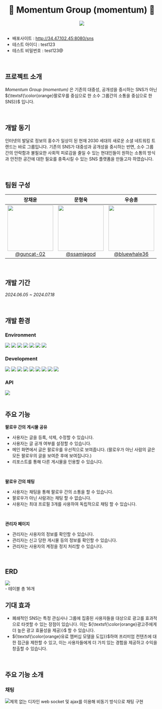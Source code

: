 <div align="center">

# 💌 Momentum Group (momentum) 💌

</div>
<div align="center">
<img src="https://github.com/user-attachments/assets/ccd17ccd-9384-4eb0-be8a-40bbf85ff093">
</div>
<br>

- 배포사이트 : http://34.47.102.45:8080/sns
- 테스트 아이디 : test123
- 테스트 비밀번호 : test123@

<br>

## 프로젝트 소개
*Momentum Group (momentum)* 은 기존의 대중성, 공개성을 중시하는 SNS가 아닌 ${\textsf{\color{orange}팔로우를 중심으로 한 소수 그룹간의 소통을 중심으로 한 SNS}}$ 입니다.

<br>

## 개발 동기
 인터넷의 발달로 정보의 홍수가 일상이 된 현재 2030 세대의 새로운 소셜 네트워킹 트랜드는 바로 그룹입니다. 기존의 SNS가 대중성과 공개성을 중시하는 반면, 소수 그룹 간의 안락함과 불필요한 사회적 피로감을 줄일 수 있는 현대인들이 원하는 소통의 방식과 안전한 공간에 대한 필요를 충족시킬 수 있는 SNS 플랫폼을 만들고자 하였습니다.

<br>

## 팀원 구성
<div align="left">

| **장채윤** | **문형욱** | **우승훈** |
| :------: |  :------: | :------: |
| [<img src="https://github.com/user-attachments/assets/f9c7b711-ec87-4dbf-b7a1-cbb498976efe" height=150 width=150> <br/> @guncat-02](https://github.com/guncat-02) | [<img src="https://github.com/user-attachments/assets/ea99c1d6-a08a-4edd-8af0-87aec4cf351a" height=150 width=150> <br/> @ssamjagod](https://github.com/ssamjagod) | [<img src="https://github.com/user-attachments/assets/e0c3fb39-9c3e-4844-aeb1-24d1de848db1" height=150 width=150> <br/> @bluewhale36](https://github.com/bluewhale36)

</div>

<br>

## 개발 기간
*2024.06.05 ~ 2024.07.18*

<br>

## 개발 환경
### Environment

<div>
<img src="https://img.shields.io/badge/Visual Studio Code-007ACC?style=flat&logoColor=white"/>
<img src="https://img.shields.io/badge/Eclipse IDE-2C2255?style=flat&logo=eclipseide&logoColor=white"/>
<img src="https://img.shields.io/badge/DBeaver-382923?style=flat&logo=dbeaver&logoColor=white"/>
<img src="https://img.shields.io/badge/Git-F05032?style=flat&logo=git&logoColor=white"/>
<img src="https://img.shields.io/badge/GitHub-181717?style=flat&logo=github&logoColor=white"/>
<img src="https://img.shields.io/badge/Notion-000000?style=flat&logo=notion&logoColor=white"/>
<img src="https://img.shields.io/badge/Discord-5865F2?style=flat&logo=discord&logoColor=white"/>
</div>

### Development

<div>
<img src="https://img.shields.io/badge/Spring-6DB33F?style=flat&logo=spring&logoColor=white"/>
<img src="https://img.shields.io/badge/HTML-E34F26?style=flat&logo=html5&logoColor=white"/>
<img src="https://img.shields.io/badge/CSS-1572B6?style=flat&logo=css3&logoColor=white"/>
<img src="https://img.shields.io/badge/JavaScript-F7DF1E?style=flat&logo=javascript&logoColor=white"/>
<img src="https://img.shields.io/badge/Java-F80000?style=flat&logoColor=white"/>
<img src="https://img.shields.io/badge/JSP-F80000?style=flat&logoColor=white"/>
<img src="https://img.shields.io/badge/Oracle-F80000?style=flat&logo=oracle&logoColor=white"/>
<img src="https://img.shields.io/badge/MariaDB-003545?style=flat&logo=mariadb&logoColor=white"/>
<img src="https://img.shields.io/badge/MyBatis-362929?style=flat"/>
</div>

### API

<div>
<img src="https://img.shields.io/badge/Gmail-EA4335?style=flat&logo=gmail&logoColor=white"/>
</div>

<br>

## 주요 기능
**팔로우 간의 게시물 공유**
- 사용자는 글을 등록, 삭제, 수정할 수 있습니다.
- 사용자는 글 공개 여부를 설정할 수 있습니다.
- 메인 화면에서 글은 팔로우를 우선적으로 보여줍니다. (팔로우가 아닌 사람의 글은 모든 팔로우의 글을 보여준 후에 보여집니다.)
- 리포스트를 통해 다른 게시물을 인용할 수 있습니다.

<br>
  
**팔로우 간의 채팅**
- 사용자는 채팅을 통해 팔로우 간의 소통을 할 수 있습니다.
- 팔로우가 아닌 사람과는 채팅 할 수 없습니다.
- 사용자는 최대 프로필 3개를 사용하여 독립적으로 채팅 할 수 있습니다.

<br>

**관리자 페이지**
- 관리자는 사용자의 정보를 확인할 수 있습니다.
- 관리자는 신고 당한 게시물 등의 정보를 확인할 수 있습니다.
- 관리자는 사용자의 계정을 정지 처리할 수 있습니다.

<br>

## ERD
<div>
  <img src="https://github.com/user-attachments/assets/a3d905be-60b2-459f-85c4-c816bd3c8983">
</div>
- 테이블 총 16개

<br>

## 기대 효과
- 폐쇄적인 SNS는 특정 관심사나 그룹에 집중된 사용자들을 대상으로 광고를 효과적으로 타겟할 수 있는 장점이 있습니다. 이는 ${\textsf{\color{orange}광고주에게 더 높은 광고 효율성을 제공}}$ 할 수 있습니다.
- ${\textsf{\color{orange}유료 멤버십 모델을 도입}}$하여 프리미엄 컨텐츠에 대한 접근을 제한할 수 있고, 이는 사용자들에게 더 가치 있는 경험을 제공하고 수익을 창출할 수 있습니다.

<br>

## 주요 기능 소개
### 채팅
![제목 없는 디자인](https://github.com/user-attachments/assets/68d20bf6-a882-4e87-b523-90550ba11142)
web socket 및 ajax를 이용해 비동기 방식으로 채팅 구현
